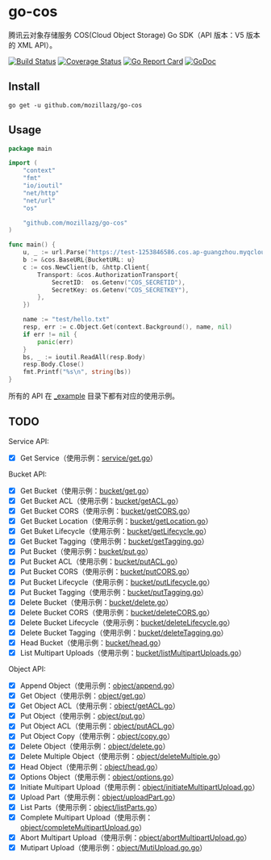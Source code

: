# go-cos

腾讯云对象存储服务 COS(Cloud Object Storage) Go SDK（API 版本：V5 版本的 XML API）。

[![Build Status](https://img.shields.io/travis/mozillazg/go-cos/master.svg)](https://travis-ci.org/mozillazg/go-cos)
[![Coverage Status](https://img.shields.io/coveralls/mozillazg/go-cos/master.svg)](https://coveralls.io/r/mozillazg/go-cos?branch=master)
[![Go Report Card](https://goreportcard.com/badge/github.com/mozillazg/go-cos)](https://goreportcard.com/report/github.com/mozillazg/go-cos)
[![GoDoc](https://godoc.org/github.com/mozillazg/go-cos?status.svg)](https://godoc.org/github.com/mozillazg/go-cos)

## Install

`go get -u github.com/mozillazg/go-cos`


## Usage

```go
package main

import (
	"context"
	"fmt"
	"io/ioutil"
	"net/http"
	"net/url"
	"os"

	"github.com/mozillazg/go-cos"
)

func main() {
	u, _ := url.Parse("https://test-1253846586.cos.ap-guangzhou.myqcloud.com")
	b := &cos.BaseURL{BucketURL: u}
	c := cos.NewClient(b, &http.Client{
		Transport: &cos.AuthorizationTransport{
			SecretID:  os.Getenv("COS_SECRETID"),
			SecretKey: os.Getenv("COS_SECRETKEY"),
		},
	})

	name := "test/hello.txt"
	resp, err := c.Object.Get(context.Background(), name, nil)
	if err != nil {
		panic(err)
	}
	bs, _ := ioutil.ReadAll(resp.Body)
	resp.Body.Close()
	fmt.Printf("%s\n", string(bs))
}
```

所有的 API 在 [_example](./_example/) 目录下都有对应的使用示例。

## TODO

Service API:

* [x] Get Service（使用示例：[service/get.go](./_example/service/get.go)）

Bucket API:

* [x] Get Bucket（使用示例：[bucket/get.go](./_example/bucket/get.go)）
* [x] Get Bucket ACL（使用示例：[bucket/getACL.go](./_example/bucket/getACL.go)）
* [x] Get Bucket CORS（使用示例：[bucket/getCORS.go](./_example/bucket/getCORS.go)）
* [x] Get Bucket Location（使用示例：[bucket/getLocation.go](./_example/bucket/getLocation.go)）
* [x] Get Buket Lifecycle（使用示例：[bucket/getLifecycle.go](./_example/bucket/getLifecycle.go)）
* [x] Get Bucket Tagging（使用示例：[bucket/getTagging.go](./_example/bucket/getTagging.go)）
* [x] Put Bucket（使用示例：[bucket/put.go](./_example/bucket/put.go)）
* [x] Put Bucket ACL（使用示例：[bucket/putACL.go](./_example/bucket/putACL.go)）
* [x] Put Bucket CORS（使用示例：[bucket/putCORS.go](./_example/bucket/putCORS.go)）
* [x] Put Bucket Lifecycle（使用示例：[bucket/putLifecycle.go](./_example/bucket/putLifecycle.go)）
* [x] Put Bucket Tagging（使用示例：[bucket/putTagging.go](./_example/bucket/putTagging.go)）
* [x] Delete Bucket（使用示例：[bucket/delete.go](./_example/bucket/delete.go)）
* [x] Delete Bucket CORS（使用示例：[bucket/deleteCORS.go](./_example/bucket/deleteCORS.go)）
* [x] Delete Bucket Lifecycle（使用示例：[bucket/deleteLifecycle.go](./_example/bucket/deleteLifecycle.go)）
* [x] Delete Bucket Tagging（使用示例：[bucket/deleteTagging.go](./_example/bucket/deleteTagging.go)）
* [x] Head Bucket（使用示例：[bucket/head.go](./_example/bucket/head.go)）
* [x] List Multipart Uploads（使用示例：[bucket/listMultipartUploads.go](./_example/bucket/listMultipartUploads.go)）

Object API:

* [x] Append Object（使用示例：[object/append.go](./_example/object/append.go)）
* [x] Get Object（使用示例：[object/get.go](./_example/object/get.go)）
* [x] Get Object ACL（使用示例：[object/getACL.go](./_example/object/getACL.go)）
* [x] Put Object（使用示例：[object/put.go](./_example/object/put.go)）
* [x] Put Object ACL（使用示例：[object/putACL.go](./_example/object/putACL.go)）
* [x] Put Object Copy（使用示例：[object/copy.go](./_example/object/copy.go)）
* [x] Delete Object（使用示例：[object/delete.go](./_example/object/delete.go)）
* [x] Delete Multiple Object（使用示例：[object/deleteMultiple.go](./_example/object/deleteMultiple.go)）
* [x] Head Object（使用示例：[object/head.go](./_example/object/head.go)）
* [x] Options Object（使用示例：[object/options.go](./_example/object/options.go)）
* [x] Initiate Multipart Upload（使用示例：[object/initiateMultipartUpload.go](./_example/object/initiateMultipartUpload.go)）
* [x] Upload Part（使用示例：[object/uploadPart.go](./_example/object/uploadPart.go)）
* [x] List Parts（使用示例：[object/listParts.go](./_example/object/listParts.go)）
* [x] Complete Multipart Upload（使用示例：[object/completeMultipartUpload.go](./_example/object/completeMultipartUpload.go)）
* [x] Abort Multipart Upload（使用示例：[object/abortMultipartUpload.go](./_example/object/abortMultipartUpload.go)）
* [x] Mutipart Upload（使用示例：[object/MutiUpload.go.go](./_example/object/MutiUpload.go)）
